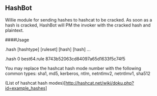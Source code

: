 HashBot
------
Willie module for sending hashes to hashcat to be cracked. As soon as a hash is cracked, HashBot will PM the invoker with the cracked hash and plaintext.


####Usage

.hash [hashtype] [ruleset] [hash] [hash] ...

.hash 0 best64.rule 8743b52063cd84097a65d1633f5c74f5

You may replace the hashcat hash mode number with the following common types: sha1, md5, kerberos, ntlm, netntlmv2, netntlmv1, sha512

(List of hashcat hash modes)[http://hashcat.net/wiki/doku.php?id=example_hashes]
